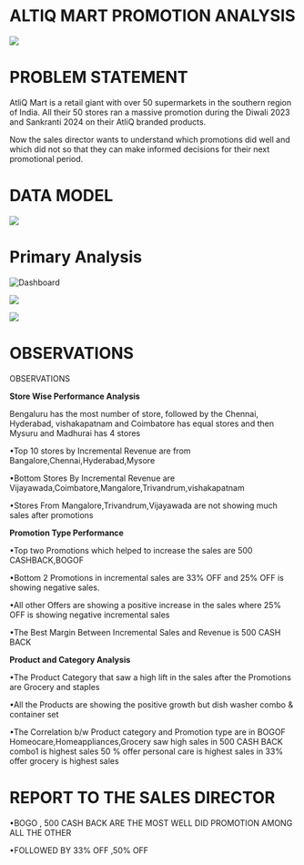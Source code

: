 # ALTIQ MART PROMOTION ANALYSIS  



![](https://miro.medium.com/v2/resize:fit:4800/format:webp/1*aT7TCc9qsuFj-OOD4QMXMA.png)


# PROBLEM STATEMENT 

AtliQ Mart is a retail giant with over 50 supermarkets in the southern region of India. All their 50 stores ran a massive promotion during the Diwali 2023 and Sankranti 2024  on their AtliQ branded products.

Now the sales director wants to understand which promotions did well and which did not so that they can make informed decisions for their next promotional period.


# DATA   MODEL

![](https://miro.medium.com/v2/resize:fit:1100/format:webp/1*glfjPegjWmJuolIT3ZtLMw.png)


# Primary Analysis


![Dashboard](https://miro.medium.com/v2/resize:fit:2000/format:webp/1*zKXxlGpIzrrwEk32MRmebA.png)

![](https://miro.medium.com/v2/resize:fit:2000/format:webp/1*EBeZTfvkwBZrXdcG226koA.png)

![](https://miro.medium.com/v2/resize:fit:2000/format:webp/1*pZ5W7ltb1tcpAjC8MY7cWw.png)


# OBSERVATIONS 

OBSERVATIONS

**Store Wise Performance Analysis**

Bengaluru has the most number of store, followed by the Chennai, Hyderabad, vishakapatnam and Coimbatore has equal stores and then Mysuru and Madhurai has 4 stores

•Top 10 stores by Incremental Revenue are from Bangalore,Chennai,Hyderabad,Mysore

•Bottom Stores By Incremental Revenue are Vijayawada,Coimbatore,Mangalore,Trivandrum,vishakapatnam

•Stores From Mangalore,Trivandrum,Vijayawada are not showing much sales after promotions


**Promotion Type Performance**

•Top two Promotions which helped to increase the sales are 500 CASHBACK,BOGOF

•Bottom 2 Promotions in incremental sales are 33% OFF and 25% OFF is showing negative sales.

•All other Offers are showing a positive increase in the sales where 25% OFF is showing negative incremental sales

•The Best Margin Between Incremental Sales and Revenue is 500 CASH BACK


**Product and Category Analysis**

•The Product Category that saw a high lift in the sales after the Promotions are Grocery and staples

•All the Products are showing the positive growth but dish washer combo & container set

•The Correlation b/w Product category and Promotion type are
in BOGOF Homeocare,Homeappliances,Grocery saw high sales
in 500 CASH BACK combo1 is highest sales
50 % offer personal care is highest sales
in 33% offer grocery is highest sales

# REPORT TO THE SALES DIRECTOR

•BOGO , 500 CASH BACK ARE THE MOST WELL DID PROMOTION AMONG ALL THE OTHER

•FOLLOWED BY 33% OFF ,50% OFF





